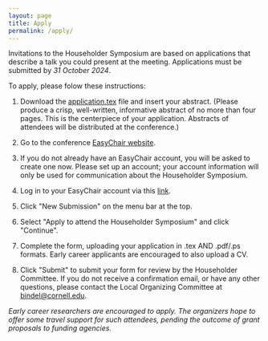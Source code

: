 ```yaml
---
layout: page
title: Apply
permalink: /apply/
---
```


Invitations to the Householder Symposium are based on applications
that describe a talk you could present at the meeting.  Applications
must be submitted by *31 October 2024*.

To apply, please folow these instructions:

1. Download the [application.tex](downloads/application.tex) file 
   and insert your abstract.
   (Please produce a crisp, well-written, informative abstract of no
   more than four pages. This is the centerpiece of your application.
   Abstracts of attendees will be distributed at the conference.)

2. Go to the conference [EasyChair website](https://easychair.org/my/conference?conf=hh2025).

3. If you do not already have an EasyChair account, you will be asked
   to create one now. Please set up an account; your account 
   information will only be used for communication about the 
   Householder Symposium.

4. Log in to your EasyChair account via this [link](https://easychair.org/my/login_author?sum=8f5c01c016c71c2ffe0d1dcdaf8acf58&conference=287960).

5. Click "New Submission" on the menu bar at the top.

6. Select "Apply to attend the Householder Symposium" and click
   "Continue".

7. Complete the form, uploading your application in .tex AND .pdf/.ps
   formats. Early career applicants are encouraged to also upload a CV.
8. Click "Submit" to submit your form for review by the Householder
   Committee. If you do not receive a confirmation email, or have any
   other questions, please contact the Local Organizing Committee at
   bindel@cornell.edu.

*Early career researchers are encouraged to apply.  The organizers
hope to offer some travel support for such attendees, pending the
outcome of grant proposals to funding agencies.*
